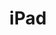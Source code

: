 ---
title: iPad
description: Fr

# Badge style
style:
    background: "#5d9700ff"
    color: "#fff"
---